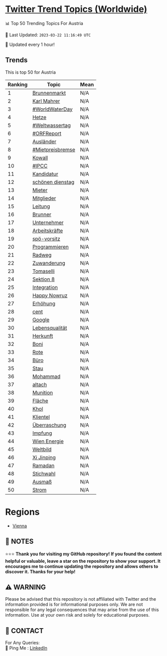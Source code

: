 [Twitter Trend Topics (Worldwide)](https://github.com/ErcinDedeoglu/Twitter-Trend-Topics)
==========


📊 Top 50 Trending Topics For Austria

📆 Last Updated: `2023-03-22 11:16:49 UTC`

🔧 Updated every 1 hour!


## Trends

This is top 50 for Austria

| Ranking | Topic | Mean |
| ------- | ------------ | ------------ |
| 1 | [Brunnenmarkt](http://twitter.com/search?q=Brunnenmarkt) | N/A |
| 2 | [Karl Mahrer](http://twitter.com/search?q=Karl+Mahrer) | N/A |
| 3 | [#WorldWaterDay](http://twitter.com/search?q=%23WorldWaterDay) | N/A |
| 4 | [Hetze](http://twitter.com/search?q=Hetze) | N/A |
| 5 | [#Weltwassertag](http://twitter.com/search?q=%23Weltwassertag) | N/A |
| 6 | [#ORFReport](http://twitter.com/search?q=%23ORFReport) | N/A |
| 7 | [Ausländer](http://twitter.com/search?q=Ausl%c3%a4nder) | N/A |
| 8 | [#Mietpreisbremse](http://twitter.com/search?q=%23Mietpreisbremse) | N/A |
| 9 | [Kowall](http://twitter.com/search?q=Kowall) | N/A |
| 10 | [#IPCC](http://twitter.com/search?q=%23IPCC) | N/A |
| 11 | [Kandidatur](http://twitter.com/search?q=Kandidatur) | N/A |
| 12 | [schönen dienstag](http://twitter.com/search?q=sch%c3%b6nen+dienstag) | N/A |
| 13 | [Mieter](http://twitter.com/search?q=Mieter) | N/A |
| 14 | [Mitglieder](http://twitter.com/search?q=Mitglieder) | N/A |
| 15 | [Leitung](http://twitter.com/search?q=Leitung) | N/A |
| 16 | [Brunner](http://twitter.com/search?q=Brunner) | N/A |
| 17 | [Unternehmer](http://twitter.com/search?q=Unternehmer) | N/A |
| 18 | [Arbeitskräfte](http://twitter.com/search?q=Arbeitskr%c3%a4fte) | N/A |
| 19 | [spö-vorsitz](http://twitter.com/search?q=sp%c3%b6-vorsitz) | N/A |
| 20 | [Programmieren](http://twitter.com/search?q=Programmieren) | N/A |
| 21 | [Radweg](http://twitter.com/search?q=Radweg) | N/A |
| 22 | [Zuwanderung](http://twitter.com/search?q=Zuwanderung) | N/A |
| 23 | [Tomaselli](http://twitter.com/search?q=Tomaselli) | N/A |
| 24 | [Sektion 8](http://twitter.com/search?q=Sektion+8) | N/A |
| 25 | [Integration](http://twitter.com/search?q=Integration) | N/A |
| 26 | [Happy Nowruz](http://twitter.com/search?q=Happy+Nowruz) | N/A |
| 27 | [Erhöhung](http://twitter.com/search?q=Erh%c3%b6hung) | N/A |
| 28 | [cent](http://twitter.com/search?q=cent) | N/A |
| 29 | [Google](http://twitter.com/search?q=Google) | N/A |
| 30 | [Lebensqualität](http://twitter.com/search?q=Lebensqualit%c3%a4t) | N/A |
| 31 | [Herkunft](http://twitter.com/search?q=Herkunft) | N/A |
| 32 | [Boni](http://twitter.com/search?q=Boni) | N/A |
| 33 | [Rote](http://twitter.com/search?q=Rote) | N/A |
| 34 | [Büro](http://twitter.com/search?q=B%c3%bcro) | N/A |
| 35 | [Stau](http://twitter.com/search?q=Stau) | N/A |
| 36 | [Mohammad](http://twitter.com/search?q=Mohammad) | N/A |
| 37 | [altach](http://twitter.com/search?q=altach) | N/A |
| 38 | [Munition](http://twitter.com/search?q=Munition) | N/A |
| 39 | [Fläche](http://twitter.com/search?q=Fl%c3%a4che) | N/A |
| 40 | [Khol](http://twitter.com/search?q=Khol) | N/A |
| 41 | [Klientel](http://twitter.com/search?q=Klientel) | N/A |
| 42 | [Überraschung](http://twitter.com/search?q=%c3%9cberraschung) | N/A |
| 43 | [Impfung](http://twitter.com/search?q=Impfung) | N/A |
| 44 | [Wien Energie](http://twitter.com/search?q=Wien+Energie) | N/A |
| 45 | [Weltbild](http://twitter.com/search?q=Weltbild) | N/A |
| 46 | [Xi Jinping](http://twitter.com/search?q=Xi+Jinping) | N/A |
| 47 | [Ramadan](http://twitter.com/search?q=Ramadan) | N/A |
| 48 | [Stichwahl](http://twitter.com/search?q=Stichwahl) | N/A |
| 49 | [Ausmaß](http://twitter.com/search?q=Ausma%c3%9f) | N/A |
| 50 | [Strom](http://twitter.com/search?q=Strom) | N/A |



# Regions

* [Vienna](</Austria/Vienna.md>)



## 📝 NOTES

⭐⭐⭐ **Thank you for visiting my GitHub repository! If you found the content helpful or valuable, leave a star on the repository to show your support. It encourages me to continue updating the repository and allows others to discover it. Thanks for your help!**


## ⚠️ WARNING

Please be advised that this repository is not affiliated with Twitter and the information provided is for informational purposes only. We are not responsible for any legal consequences that may arise from the use of this information. Use at your own risk and solely for educational purposes.


## 📨 CONTACT

 For Any Queries:  
            🏓 Ping Me : [LinkedIn](https://www.linkedin.com/in/ercindedeoglu/)

